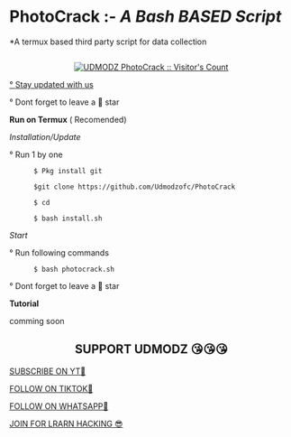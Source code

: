 # PhotoCrack :- _A Bash BASED Script_
*A termux based third party script for data collection

<p align="center">
  <a href="#"><img src="http://readme-typing-svg.herokuapp.com?color=blue&center=true&vCenter=true&multiline=false&lines=Img+data+BY+UDMODZ" alt="">
</p>
    <p align="center"><img src="https://profile-counter.glitch.me/{UDMODZ}/count.svg" alt="UDMODZ PhotoCrack :: Visitor's Count" /></p>
<p align="left">° <a href="https://github.com/UDMODZofc/PhotoCrack/edit/main/README.md#support-udmodz-">Stay updated with us</a></p>
<p align="left">° Dont forget to leave a 🌟 star</p>



**Run on Termux** ( Recomended)

_Installation/Update_

<p align="left">° Run 1 by one </p>

```
      $ Pkg install git

      $git clone https://github.com/Udmodzofc/PhotoCrack

      $ cd 

      $ bash install.sh

```

_Start_

<p align="left">° Run following commands</p>

```
      $ bash photocrack.sh

```


<p align="left">° Dont forget to leave a 🌟 star</p>





**Tutorial**      

   comming soon

  
<h2 align="center">SUPPORT UDMODZ 😘😘😘</h2>




<p align="left">
<a href="https://www.youtube.com/@UDMODZ">SUBSCRIBE ON YT🥺 </a></p>
<p align="left">
<a href="https://t.me/UDMODZ3">FOLLOW   ON TIKTOK🥺</a></p>
<p align="left">
<a href="https://whatsapp.com/channel/channel/0029Va5e01M3LdQdtjYJjc3K">FOLLOW   ON WHATSAPP🥺</a></p>
<p align="left">
<a href="https://t.me/UDMODZ3">JOIN FOR LRARN HACKING 😎</a></p>



